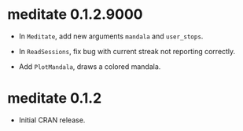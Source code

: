 # meditate 0.1.2.9000

- In `Meditate`, add new arguments `mandala` and `user_stops`.

- In `ReadSessions`, fix bug with current streak not reporting correctly.

- Add `PlotMandala`, draws a colored mandala.

# meditate 0.1.2

- Initial CRAN release.
